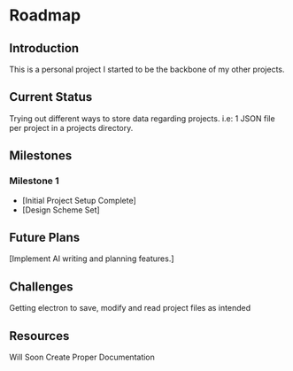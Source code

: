 # Roadmap

## Introduction
This is a personal project I started to be the backbone of my other projects.

## Current Status
Trying out different ways to store data regarding projects. i.e: 1 JSON file per project in a projects directory.

## Milestones
### Milestone 1
- [Initial Project Setup Complete]
- [Design Scheme Set]

## Future Plans
[Implement AI writing and planning features.]

## Challenges
Getting electron to save, modify and read project files as intended

## Resources
Will Soon Create Proper Documentation

